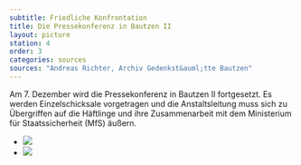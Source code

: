 ```yaml
---
subtitle: Friedliche Konfrontation
title: Die Pressekonferenz in Bautzen II
layout: picture
station: 4
order: 3
categories: sources
sources: "Andreas Richter, Archiv Gedenkst&auml;tte Bautzen"
--- 
```

Am 7. Dezember wird die Pressekonferenz in Bautzen II fortgesetzt. Es werden Einzelschicksale vorgetragen und die Anstaltsleitung muss sich zu &Uuml;bergriffen auf die H&auml;ftlinge und ihre Zusammenarbeit mit dem Ministerium f&uuml;r Staatssicherheit (MfS) &auml;u&szlig;ern.

<ul class="carousel">
	<li><a href="{{ site.gallerypath }}/4_C_Oeffentlichkeit_QuelleInfo_Pressekonferenz_1_7-12-89.jpg" data-lightbox="image-1"><img src="{{ site.gallerypath }}/4_C_Oeffentlichkeit_QuelleInfo_Pressekonferenz_1_7-12-89.jpg"></a></li>
	<li><a href="{{ site.gallerypath }}/4_C_Oeffentlichkeit_QuelleInfo_Pressekonferenz7-12-89.jpg" data-lightbox="image-2"><img src="{{ site.gallerypath }}/4_C_Oeffentlichkeit_QuelleInfo_Pressekonferenz7-12-89.jpg"></a></li>
</ul>